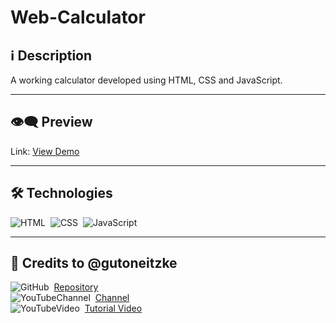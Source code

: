 # Web-Calculator

## ℹ️ Description

A working calculator developed using HTML, CSS and JavaScript.

---

## 👁️‍🗨️ Preview
Link: [View Demo](https://zejsneto.github.io/Web-Calculator)<br>

---

## 🛠️ **Technologies**

![HTML](https://img.shields.io/badge/-HTML-05122A?style=flat&logo=HTML5)&nbsp;
![CSS](https://img.shields.io/badge/-CSS-05122A?style=flat&logo=CSS3&logoColor=1572B6)&nbsp;
![JavaScript](https://img.shields.io/badge/-JavaScript-05122A?style=flat&logo=javascript)&nbsp;

---

## 📃 Credits to @gutoneitzke

![GitHub](https://img.shields.io/badge/--05122A?style=flat&logo=github)&nbsp;
[Repository](https://github.com/Gutoneitzke/calculadora)<br>
![YouTubeChannel](https://img.shields.io/badge/--05122A?style=flat&logo=youtube)&nbsp;
[Channel](https://www.youtube.com/c/GustavoNeitzke)<br>
![YouTubeVideo](https://img.shields.io/badge/--05122A?style=flat&logo=youtube)&nbsp;
[Tutorial Video](https://www.youtube.com/watch?v=42TShjXR0m0&ab_channel=GustavoNeitzke)<br>
